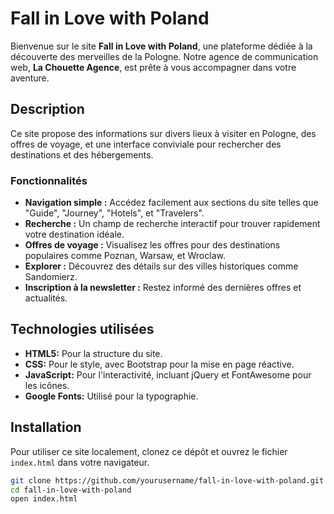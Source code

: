 # Fall in Love with Poland

Bienvenue sur le site **Fall in Love with Poland**, une plateforme dédiée à la découverte des merveilles de la Pologne. Notre agence de communication web, **La Chouette Agence**, est prête à vous accompagner dans votre aventure.

## Description

Ce site propose des informations sur divers lieux à visiter en Pologne, des offres de voyage, et une interface conviviale pour rechercher des destinations et des hébergements. 

### Fonctionnalités

- **Navigation simple :** Accédez facilement aux sections du site telles que "Guide", "Journey", "Hotels", et "Travelers".
- **Recherche :** Un champ de recherche interactif pour trouver rapidement votre destination idéale.
- **Offres de voyage :** Visualisez les offres pour des destinations populaires comme Poznan, Warsaw, et Wroclaw.
- **Explorer :** Découvrez des détails sur des villes historiques comme Sandomierz.
- **Inscription à la newsletter :** Restez informé des dernières offres et actualités.

## Technologies utilisées

- **HTML5:** Pour la structure du site.
- **CSS:** Pour le style, avec Bootstrap pour la mise en page réactive.
- **JavaScript:** Pour l'interactivité, incluant jQuery et FontAwesome pour les icônes.
- **Google Fonts:** Utilisé pour la typographie.

## Installation

Pour utiliser ce site localement, clonez ce dépôt et ouvrez le fichier `index.html` dans votre navigateur. 

```bash
git clone https://github.com/yourusername/fall-in-love-with-poland.git
cd fall-in-love-with-poland
open index.html
